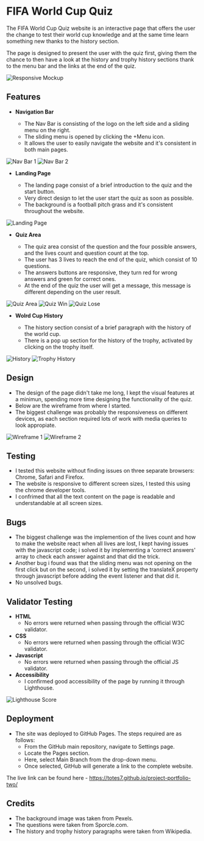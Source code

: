 # FIFA World Cup Quiz

The FIFA World Cup Quiz website is an interactive page that offers the user the change to test their world cup knowledge and at the same time learn something new thanks to the history section.

The page is designed to present the user with the quiz first, giving them the chance to then have a look at the history and trophy history sections thank to the menu bar and the links at the end of the quiz.

![Responsive Mockup](/assets/readme-docs/responsive-devices.jpg)

## Features

- **Navigation Bar**

    - The Nav Bar is consisting of the logo on the left side and a sliding menu on the right.
    - The sliding menu is opened by clicking the +Menu icon.
    - It allows the user to easily navigate the website and it's consistent in both main pages.

![Nav Bar 1](/assets/readme-docs/header1.jpg)
![Nav Bar 2](/assets/readme-docs/header2.jpg)


- **Landing Page**

    - The landing page consist of a brief introduction to the quiz and the start button.
    - Very direct design to let the user start the quiz as soon as possible.
    - The background is a football pitch grass and it's consistent throughout the website.

![Landing Page](/assets/readme-docs/landing-page.jpg)


- **Quiz Area**

    - The quiz area consist of the question and the four possible answers, and the lives count and question count at the top.
    - The user has 3 lives to reach the end of the quiz, which consist of 10 questions.
    - The answers buttons are responsive, they turn red for wrong answers and green for correct ones.
    - At the end of the quiz the user will get a message, this message is different depending on the user result.

![Quiz Area](/assets/readme-docs/quiz-area.jpg)
![Quiz Win](/assets/readme-docs/win-game.jpg)
![Quiz Lose](/assets/readme-docs/lose-game.jpg)


- **Wolrd Cup History**

    - The history section consist of a brief paragraph with the history of the world cup.
    - There is a pop up section for the history of the trophy, activated by clicking on the trophy itself.

![History](/assets/readme-docs/history.jpg)
![Trophy History](/assets/readme-docs/trophy-history.jpg)

## Design 

- The design of the page didn't take me long, I kept the visual features at a minimun, spending more time designing the functionality of the quiz.
- Below are the wireframe from where I started.
- The biggest challenge was probably the responsiveness on different devices, as each section required lots of work with media queries to look appropiate.

![Wireframe 1](/assets/readme-docs/wireframe1.jpg)
![Wireframe 2](/assets/readme-docs/wireframe2.jpg)

## Testing

- I tested this website without finding issues on three separate browsers: Chrome, Safari and Firefox.
- The website is responsive to different screen sizes, I tested this using the chrome developer tools.
- I confrimed that all the text content on the page is readable and understandable at all screen sizes.

## Bugs

- The biggest challenge was the implemention of the lives count and how to make the website react when all lives are lost, I kept having issues with the javascript code; i solved it by implementing a 'correct answers' array to check each answer against and that did the trick.
- Another bug i found was that the sliding menu was not opening on the first click but on the second, i solved it by setting the translateX property through javascript before adding the event listener and that did it.
- No unsolved bugs.

## Validator Testing

- **HTML**
    - No errors were returned when passing through the official W3C validator.
- **CSS**
    - No errors were returned when passing through the official W3C validator.
- **Javascript**
    - No errors were returned when passing through the official JS validator. 
- **Accessibility**
    - I confirmed good accessibility of the page by running it through Lighthouse.

![Lighthouse Score](/assets/readme-docs/lighthouse-score.jpg)

## Deployment

- The site was deployed to GitHub Pages. The steps required are as follows:
    - From the GitHub main repository, navigate to Settings page.
    - Locate the Pages section.
    - Here, select Main Branch from the drop-down menu.
    - Once selected, GitHub will generate a link to the complete website.

The live link can be found here - https://totes7.github.io/project-portfolio-two/

## Credits

- The background image was taken from Pexels.
- The questions were taken from Sporcle.com.
- The history and trophy history paragraphs were taken from Wikipedia.